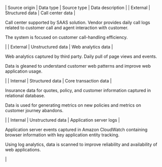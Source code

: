 | Source origin | Data type | Source type | Data description |
| External | Structured data | Call center data |

Call center supported by SAAS solution. Vendor provides daily call logs related to customer call and agent interaction with customer.

The system is focused on customer call-handling efficiency.

 |
| External | Unstructured data | Web analytics data |

Web analytics captured by third party. Daily pull of page views and events.

Data is gleaned to understand customer web patterns and improve web application usage.

 |
| Internal | Structured data | Core transaction data |

Insurance data for quotes, policy, and customer information captured in relational database.

Data is used for generating metrics on new policies and metrics on customer journey abandons.

 |
| Internal | Unstructured data | Application server logs |

Application server events captured in Amazon CloudWatch containing browser information with key application entity tracking.

Using log analytics, data is scanned to improve reliability and availability of web applications.

 |